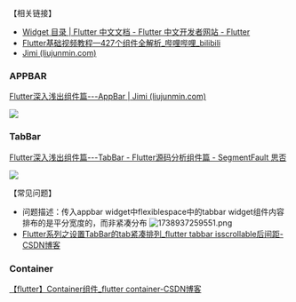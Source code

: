 【相关链接】
- [Widget 目录 | Flutter 中文文档 - Flutter 中文开发者网站 - Flutter](https://docs.flutter.cn/reference/widgets/)
- [Flutter基础视频教程—427个组件全解析_哔哩哔哩_bilibili](https://www.bilibili.com/video/BV1BM4y1L71Z?spm_id_from=333.788.videopod.episodes&bvid=BV1BM4y1L71Z&vd_source=4c095a1bfb5e2a56290ec68b55b5d467)
- [Jimi (liujunmin.com)](https://www.liujunmin.com/page4/)

### APPBAR
[Flutter深入浅出组件篇---AppBar | Jimi (liujunmin.com)](https://www.liujunmin.com/flutter/app_bar.html)


![](https://www.bilibili.com/video/BV1BM4y1L71Z/?p=4&share_source=copy_web&vd_source=f2348849f9ba6b872bb22b2da7139e03)

### TabBar
[Flutter深入浅出组件篇---TabBar - Flutter源码分析组件篇 - SegmentFault 思否](https://segmentfault.com/a/1190000040570535)

![](https://www.bilibili.com/video/BV1BM4y1L71Z/?p=5&share_source=copy_web&vd_source=f2348849f9ba6b872bb22b2da7139e03)


【常见问题】
- 问题描述：传入appbar widget中flexiblespace中的tabbar widget组件内容排布的是平分宽度的，而非紧凑分布
	![1738937259551.png](https://www.helloimg.com/i/2025/02/07/67a6122b028d6.png)
- [Flutter系列之设置TabBar的tab紧凑排列_flutter tabbar isscrollable后间距-CSDN博客](https://blog.csdn.net/shving/article/details/110454627)

### Container
[【flutter】Container组件_flutter container-CSDN博客](https://blog.csdn.net/devnn/article/details/105878450)

